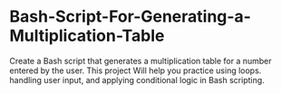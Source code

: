 # Bash-Script-For-Generating-a-Multiplication-Table
Create a Bash script that generates a multiplication table for a number entered by the user. This project Will help you practice using loops. handling user input, and applying conditional logic in Bash scripting.
